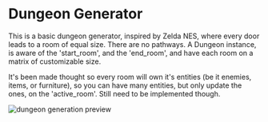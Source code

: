 # Dungeon Generator

This is a basic dungeon generator, inspired by Zelda NES, where every door leads to a room of equal size. There are no pathways. A Dungeon instance, is aware of the 'start_room', and the 'end_room', and have each room on a matrix of customizable size.

It's been made thought so every room will own it's entities (be it enemies, items, or furniture), so you can have many entities, but only update the ones, on the 'active_room'. Still need to be implemented though.

![dungeon generation preview](https://user-images.githubusercontent.com/11387253/26847197-73ecd9fe-4afc-11e7-96f3-ba52433f2366.gif)
